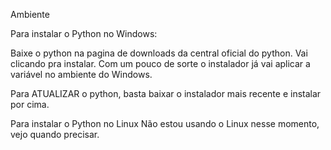Ambiente

Para instalar o Python no Windows:

Baixe o python na pagina de downloads da central oficial do python.
Vai clicando pra instalar.
Com um pouco de sorte o instalador já vai aplicar a variável no ambiente do Windows. 

Para ATUALIZAR o python, basta baixar o instalador mais recente e instalar por cima.

Para instalar o Python no Linux
Não estou usando o Linux nesse momento, vejo quando precisar.